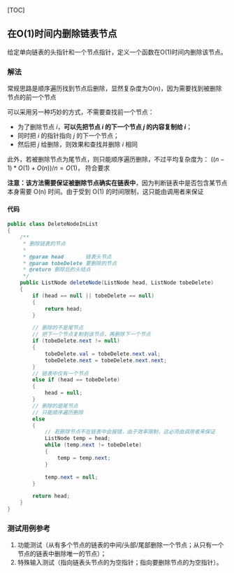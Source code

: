 [TOC]

## 在O(1)时间内删除链表节点

给定单向链表的头指针和一个节点指针，定义一个函数在O(1)时间内删除该节点。

### 解法
常规思路是顺序遍历找到节点后删除，显然复杂度为O(n)，因为需要找到被删除节点的前一个节点

可以采用另一种巧妙的方式，不需要查找前一个节点：
+ 为了删除节点 $i$，**可以先把节点 $i$ 的下一个节点 $j$ 的内容复制给 $i$**；
+ 同时把 $i$ 的指针指向 $j$ 的下一个节点；
+ 然后把 $j$ 给删除，则效果和查找并删除 $i$ 相同

此外，若被删除节点为尾节点，则只能顺序遍历删除，不过平均复杂度为：
$( (n-1) * O(1) + O(n) ) / n = O(1)$， 符合要求

**注意：该方法需要保证被删除节点确实在链表中**，因为判断链表中是否包含某节点本身需要 O(n) 时间。由于受到 O(1) 的时间限制，这只能由调用者来保证

#### 代码
```java
public class DeleteNodeInList
{
    /**
     * 删除链表的节点
     *
     * @param head       链表头节点
     * @param tobeDelete 要删除的节点
     * @return 删除后的头结点
     */
    public ListNode deleteNode(ListNode head, ListNode tobeDelete)
    {
        if (head == null || tobeDelete == null)
        {
            return head;
        }

        // 删除的不是尾节点
        // 把下一个节点复制到该节点，再删除下一个节点
        if (tobeDelete.next != null)
        {
            tobeDelete.val = tobeDelete.next.val;
            tobeDelete.next = tobeDelete.next.next;
        }
        // 链表中仅有一个节点
        else if (head == tobeDelete)
        {
            head = null;
        }
        // 删除的是尾节点
        // 只能顺序遍历删除
        else
        {
            // 若删除节点不在链表中会报错，由于效率限制，这必须由调用者来保证
            ListNode temp = head;
            while (temp.next != tobeDelete)
            {
                temp = temp.next;
            }

            temp.next = null;
        }

        return head;
    }
}
```



### 测试用例参考
1. 功能测试（从有多个节点的链表的中间/头部/尾部删除一个节点；从只有一个节点的链表中删除唯一的节点）；
2. 特殊输入测试（指向链表头节点的为空指针；指向要删除节点的为空指针）。


